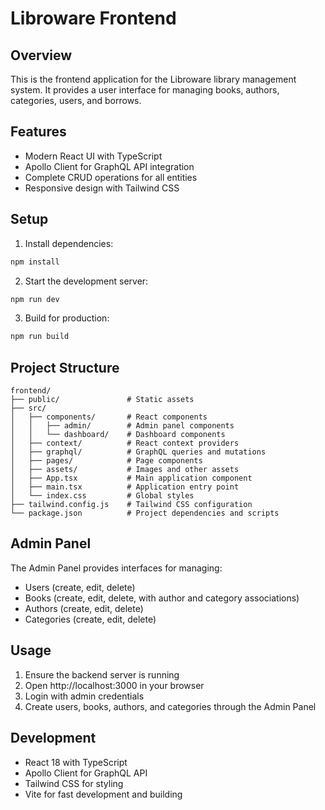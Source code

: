 # Libroware Frontend

## Overview

This is the frontend application for the Libroware library management system. It provides a user interface for managing books, authors, categories, users, and borrows.

## Features

- Modern React UI with TypeScript
- Apollo Client for GraphQL API integration
- Complete CRUD operations for all entities
- Responsive design with Tailwind CSS

## Setup

1. Install dependencies:

```bash
npm install
```

2. Start the development server:

```bash
npm run dev
```

3. Build for production:

```bash
npm run build
```

## Project Structure

```
frontend/
├── public/               # Static assets
├── src/
│   ├── components/       # React components
│   │   ├── admin/        # Admin panel components
│   │   └── dashboard/    # Dashboard components
│   ├── context/          # React context providers
│   ├── graphql/          # GraphQL queries and mutations
│   ├── pages/            # Page components
│   ├── assets/           # Images and other assets
│   ├── App.tsx           # Main application component
│   ├── main.tsx          # Application entry point
│   └── index.css         # Global styles
├── tailwind.config.js    # Tailwind CSS configuration
└── package.json          # Project dependencies and scripts
```

## Admin Panel

The Admin Panel provides interfaces for managing:

- Users (create, edit, delete)
- Books (create, edit, delete, with author and category associations)
- Authors (create, edit, delete)
- Categories (create, edit, delete)

## Usage

1. Ensure the backend server is running
2. Open http://localhost:3000 in your browser
3. Login with admin credentials
4. Create users, books, authors, and categories through the Admin Panel

## Development

- React 18 with TypeScript
- Apollo Client for GraphQL API
- Tailwind CSS for styling
- Vite for fast development and building

